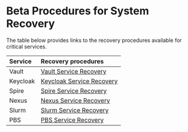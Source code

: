 # Beta Procedures for System Recovery

The table below provides links to the recovery procedures available for critical services.

| Service  | Recovery procedures                                                                      |
|:---------|:-----------------------------------------------------------------------------------------|
| Vault    | [Vault Service Recovery](../security_and_authentication/Vault_Service_Recovery.md)       |
| Keycloak | [Keycloak Service Recovery](../security_and_authentication/Keycloak_Service_Recovery.md) |
| Spire    | [Spire Service Recovery](../spire/Spire_Service_Recovery.md)                             |
| Nexus    | [Nexus Service Recovery](../package_repository_management/Nexus_Service_Recovery.md)     |
| Slurm    | [Slurm Service Recovery](Slurm_Service_Recovery.md)                                      |
| PBS      | [PBS Service Recovery](PBS_Service_Recovery.md)                                          |
